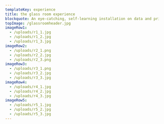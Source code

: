 ```yaml
---
templateKey: experience
title: the glass room experience
blockquote: An eye-catching, self-learning installation on data and privacy you can easily set up and host for your own event, organisation or space. What is personal data in an age when our data is everything but personal? Our websites, apps, social media and 'smart' devices all thrive on the same thing that makes tech companies billions – data. Not just any data, but our data.
topImage: /glassroomheader.jpg
imageRow1:
  - /uploads/r1_1.jpg
  - /uploads/r1_2.jpg
  - /uploads/r1_3.jpg
imageRow2:
  - /uploads/r2_1.png
  - /uploads/r2_2.jpg
  - /uploads/r2_3.png
imageRow3:
  - /uploads/r3_1.png
  - /uploads/r3_2.jpg
  - /uploads/r3_3.jpg
imageRow4:
  - /uploads/r4_1.jpg
  - /uploads/r4_2.jpg
  - /uploads/r4_3.jpg
imageRow5:
  - /uploads/r5_1.jpg
  - /uploads/r5_2.jpg
  - /uploads/r5_3.jpg
---
```

